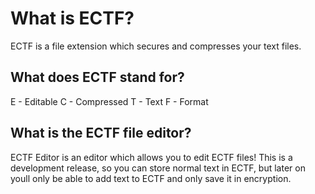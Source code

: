 # What is ECTF?
ECTF is a file extension which secures and compresses your text files.

## What does ECTF stand for?
E - Editable C - Compressed T - Text F - Format

## What is the ECTF file editor?
ECTF Editor is an editor which allows you to edit ECTF files! This is a development release, so you can store normal text in ECTF, but later on youll only be able to add text to ECTF and only save it in encryption.
